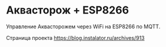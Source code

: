 # Аквасторож + ESP8266
Управление Аквасторожем через WiFi на ESP8266 по MQTT.

Страница проекта https://blog.instalator.ru/archives/913

